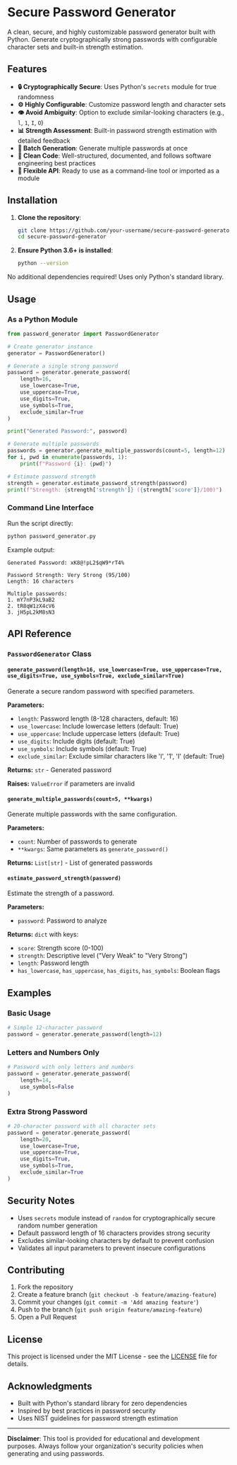 # Secure Password Generator

A clean, secure, and highly customizable password generator built with Python. Generate cryptographically strong passwords with configurable character sets and built-in strength estimation.

## Features

- **🔒 Cryptographically Secure**: Uses Python's `secrets` module for true randomness
- **⚙️ Highly Configurable**: Customize password length and character sets
- **👁️ Avoid Ambiguity**: Option to exclude similar-looking characters (e.g., `l`, `1`, `I`, `O`)
- **📊 Strength Assessment**: Built-in password strength estimation with detailed feedback
- **🔄 Batch Generation**: Generate multiple passwords at once
- **🧹 Clean Code**: Well-structured, documented, and follows software engineering best practices
- **🔧 Flexible API**: Ready to use as a command-line tool or imported as a module

## Installation

1. **Clone the repository**:
   ```bash
   git clone https://github.com/your-username/secure-password-generator.git
   cd secure-password-generator
   ```

2. **Ensure Python 3.6+ is installed**:
   ```bash
   python --version
   ```

No additional dependencies required! Uses only Python's standard library.

## Usage

### As a Python Module

```python
from password_generator import PasswordGenerator

# Create generator instance
generator = PasswordGenerator()

# Generate a single strong password
password = generator.generate_password(
    length=16,
    use_lowercase=True,
    use_uppercase=True,
    use_digits=True,
    use_symbols=True,
    exclude_similar=True
)

print("Generated Password:", password)

# Generate multiple passwords
passwords = generator.generate_multiple_passwords(count=5, length=12)
for i, pwd in enumerate(passwords, 1):
    print(f"Password {i}: {pwd}")

# Estimate password strength
strength = generator.estimate_password_strength(password)
print(f"Strength: {strength['strength']} ({strength['score']}/100)")
```

### Command Line Interface

Run the script directly:

```bash
python password_generator.py
```

Example output:
```
Generated Password: xK8@!pL2$qW9*rT4%

Password Strength: Very Strong (95/100)
Length: 16 characters

Multiple passwords:
1. mY7nP3kL9aB2
2. tR8qW1zX4cV6
3. jH5pL2kM8sN3
```

## API Reference

### `PasswordGenerator` Class

#### `generate_password(length=16, use_lowercase=True, use_uppercase=True, use_digits=True, use_symbols=True, exclude_similar=True)`
Generate a secure random password with specified parameters.

**Parameters:**
- `length`: Password length (8-128 characters, default: 16)
- `use_lowercase`: Include lowercase letters (default: True)
- `use_uppercase`: Include uppercase letters (default: True)
- `use_digits`: Include digits (default: True)
- `use_symbols`: Include symbols (default: True)
- `exclude_similar`: Exclude similar characters like 'l', '1', 'I' (default: True)

**Returns:** `str` - Generated password

**Raises:** `ValueError` if parameters are invalid

#### `generate_multiple_passwords(count=5, **kwargs)`
Generate multiple passwords with the same configuration.

**Parameters:**
- `count`: Number of passwords to generate
- `**kwargs`: Same parameters as `generate_password()`

**Returns:** `List[str]` - List of generated passwords

#### `estimate_password_strength(password)`
Estimate the strength of a password.

**Parameters:**
- `password`: Password to analyze

**Returns:** `dict` with keys:
  - `score`: Strength score (0-100)
  - `strength`: Descriptive level ("Very Weak" to "Very Strong")
  - `length`: Password length
  - `has_lowercase`, `has_uppercase`, `has_digits`, `has_symbols`: Boolean flags

## Examples

### Basic Usage
```python
# Simple 12-character password
password = generator.generate_password(length=12)
```

### Letters and Numbers Only
```python
# Password with only letters and numbers
password = generator.generate_password(
    length=14,
    use_symbols=False
)
```

### Extra Strong Password
```python
# 20-character password with all character sets
password = generator.generate_password(
    length=20,
    use_lowercase=True,
    use_uppercase=True,
    use_digits=True,
    use_symbols=True,
    exclude_similar=True
)
```

## Security Notes

- Uses `secrets` module instead of `random` for cryptographically secure random number generation
- Default password length of 16 characters provides strong security
- Excludes similar-looking characters by default to prevent confusion
- Validates all input parameters to prevent insecure configurations

## Contributing

1. Fork the repository
2. Create a feature branch (`git checkout -b feature/amazing-feature`)
3. Commit your changes (`git commit -m 'Add amazing feature'`)
4. Push to the branch (`git push origin feature/amazing-feature`)
5. Open a Pull Request

## License

This project is licensed under the MIT License - see the [LICENSE](LICENSE) file for details.

## Acknowledgments

- Built with Python's standard library for zero dependencies
- Inspired by best practices in password security
- Uses NIST guidelines for password strength estimation

---

**Disclaimer**: This tool is provided for educational and development purposes. Always follow your organization's security policies when generating and using passwords.
```
